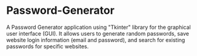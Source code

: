 # Password-Generator
A Password Generator application using "Tkinter" library for the graphical user interface (GUI). It allows users to generate random passwords, save website login information (email and password), and search for existing passwords for specific websites.
